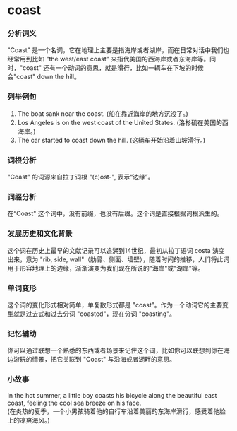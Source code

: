 # coast

### 分析词义

  

"Coast" 是一个名词，它在地理上主要是指海岸或者湖岸，而在日常对话中我们也经常用到比如 "the west/east coast" 来指代美国的西海岸或者东海岸等。同时，"coast" 还有一个动词的意思，就是滑行，比如一辆车在下坡的时候会"coast" down the hill。

  

### 列举例句

  

1.  The boat sank near the coast. (船在靠近海岸的地方沉没了。)
2.  Los Angeles is on the west coast of the United States. (洛杉矶在美国的西海岸。)
3.  The car started to coast down the hill. (这辆车开始沿着山坡滑行。)

  

### 词根分析

  

"Coast" 的词源来自拉丁词根 "(c)ost-", 表示“边缘”。

  

### 词缀分析

  

在“Coast" 这个词中，没有前缀，也没有后缀。这个词是直接根据词根派生的。

  

### 发展历史和文化背景

  

这个词在历史上最早的文献记录可以追溯到14世纪，最初从拉丁语词 costa 演变出来，意为 "rib, side, wall"（肋骨、侧面、墙壁），随着时间的推移，人们将此词用于形容地理上的边缘，渐渐演变为我们现在所说的"海岸"或"湖岸"等。

  

### 单词变形

  

这个词的变化形式相对简单，单复数形式都是 "coast"。作为一个动词它的主要变型就是过去式和过去分词 "coasted"，现在分词 "coasting"。

  

### 记忆辅助

  

你可以通过联想一个熟悉的东西或者场景来记住这个词，比如你可以联想到你在海边游玩的情景，把它关联到 "Coast" 与沿海或者湖畔的意思。

  

### 小故事

  

In the hot summer, a little boy coasts his bicycle along the beautiful east coast, feeling the cool sea breeze on his face.  
(在炎热的夏季，一个小男孩骑着他的自行车沿着美丽的东海岸滑行，感受着他脸上的凉爽海风。)

